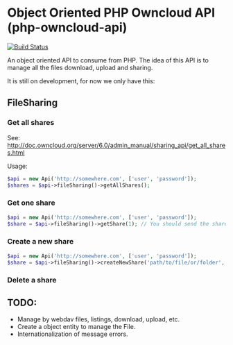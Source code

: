 # Object Oriented PHP Owncloud API (php-owncloud-api)

[![Build Status](https://travis-ci.org/gpilla/php-owncloud-api.svg?branch=master)](https://travis-ci.org/gpilla/php-owncloud-api)

An object oriented API to consume from PHP. The idea of this API is to manage all the files
download, upload and sharing.

It is still on development, for now we only have this:

## FileSharing

### Get all shares

See: http://doc.owncloud.org/server/6.0/admin_manual/sharing_api/get_all_shares.html

Usage:

```php
$api = new Api('http://somewhere.com', ['user', 'password']);
$shares = $api->fileSharing()->getAllShares();
```

### Get one share

```php
$api = new Api('http://somewhere.com', ['user', 'password']);
$share = $api->fileSharing()->getShare(1); // You should send the share ID as parameter
```

### Create a new share

```php
$api = new Api('http://somewhere.com', ['user', 'password']);
$share = $api->fileSharing()->createNewShare('path/to/file/or/folder', ['shareType' => Owncloud\Api\FileSharing::SHARE_TYPE_PUBLIC_LINK]); // You should send the share ID as parameter
```

### Delete a share

## TODO:

* Manage by webdav files, listings, download, upload, etc.
* Create a object entity to manage the File.
* Internationalization of message errors.
